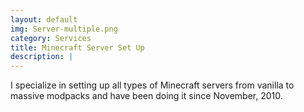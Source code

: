 ```yaml
---
layout: default
img: Server-multiple.png
category: Services
title: Minecraft Server Set Up
description: |
---
```

  I specialize in setting up all types of Minecraft servers from vanilla to massive modpacks and have been doing it since November, 2010.
